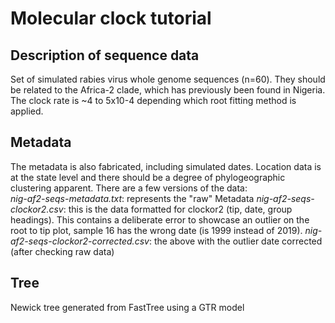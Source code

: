 # Molecular clock tutorial  

## Description of sequence data  
Set of simulated rabies virus whole genome sequences (n=60). They should be related to the Africa-2 clade, which has previously been found in Nigeria. The clock rate is ~4 to 5x10-4 depending which root fitting method is applied. 

## Metadata  
The metadata is also fabricated, including simulated dates. Location data is at the state level and there should be a degree of phylogeographic clustering apparent. There are a few versions of the data:  
*nig-af2-seqs-metadata.txt*: represents the "raw" Metadata
*nig-af2-seqs-clockor2.csv*: this is the data formatted for clockor2 (tip, date, group headings). This contains a deliberate error to showcase an outlier on the root to tip plot, sample 16 has the wrong date (is 1999 instead of 2019).
*nig-af2-seqs-clockor2-corrected.csv*: the above with the outlier date corrected (after checking raw data)

## Tree
Newick tree generated from FastTree using a GTR model